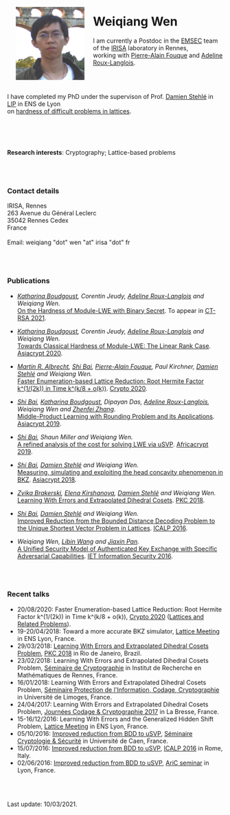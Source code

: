 <!DOCTYPE html PUBLIC "_//W3C//DTD HTML 4.0//EN">
<html lang="en_US"><head><meta http-equiv="Content-Type" content="text/html; charset=windows-1252">
<title>Weiqiang Wen's Homepage</title>
</head>

<body>

<p align="left">
<img src="./weiqiang.jpg" alt="[Weiqiang Wen]" align="left" vspace="8" hspace="20" width="160" height="170">
</p><h1>Weiqiang Wen</h1>

I am currently a 
Postdoc in the <a href="https://www.irisa.fr/emsec/?p=presentation">EMSEC</a> team of the <a href="http://www.irisa.fr/">IRISA</a> laboratory 
in Rennes, <br>
working with <a href="https://www.di.ens.fr/~fouque/">Pierre-Alain Fouque</a> and <a href="http://people.irisa.fr/Adeline.Roux-Langlois/">Adeline Roux-Langlois</a>.

<br><br>

I have completed my PhD under the supervison of Prof. <a href="http://perso.ens-lyon.fr/damien.stehle/">Damien Stehl&eacute;</a> in <a href="http://www.ens-lyon.fr/LIP">LIP</a> in ENS de Lyon <br>
on <a href="http://people.irisa.fr/Weiqiang.Wen/thesis.html">hardness of difficult problems in lattices</a>.

<br><br><br>

<b>Research interests</b>: Cryptography; Lattice-based problems

<br><br>

<h3><a name="contact">Contact details</a></h3>

IRISA, Rennes <br>
263 Avenue du Général Leclerc <br>
35042 Rennes Cedex <br>
France
<br><br> 
Email: weiqiang "dot" wen "at" irisa "dot" fr <br>

<br><br>

<h3>Publications</h3>

<ul>

<li><p>
<i><a href="https://katinkabou.github.io/">Katharina Boudgoust</a>, Corentin Jeudy, <a href="http://people.irisa.fr/Adeline.Roux-Langlois/">Adeline Roux-Langlois</a> and Weiqiang Wen. </i><br>
<a href="https://eprint.iacr.org/2021/265">On the Hardness of Module-LWE with Binary Secret</a>. To appear in <a href="https://sites.google.com/site/ctrsa2021/home">CT-RSA 2021</a>.
</p></li>

<li><p>
 <i><a href="https://katinkabou.github.io/">Katharina Boudgoust</a>, Corentin Jeudy, <a href="http://people.irisa.fr/Adeline.Roux-Langlois/">Adeline Roux-Langlois</a> and Weiqiang Wen. </i><br>
<a href="https://eprint.iacr.org/2020/1020">Towards Classical Hardness of Module-LWE: The Linear Rank Case</a>. <a href="https://asiacrypt.iacr.org/2020/">Asiacrypt 2020</a>.
</p></li>

<li><p>
    <i><a href="https://malb.io/">Martin R. Albrecht</a>, <a href="https://maths-people.anu.edu.au/~bai/">Shi Bai</a>, <a href="https://www.di.ens.fr/~fouque/"> Pierre-Alain Fouque</a>, Paul Kirchner, <a href="http://perso.ens-lyon.fr/damien.stehle">Damien Stehl&eacute;</a> and Weiqiang Wen.</i><br>
<a href="https://eprint.iacr.org/2020/707">Faster Enumeration-based Lattice Reduction: Root Hermite Factor k^(1/(2k)) in Time k^(k/8 + o(k))</a>. <a href="https://crypto.iacr.org/2020/">Crypto 2020</a>.
</p></li>
  
<li><p>
    <i><a href="https://maths-people.anu.edu.au/~bai/">Shi Bai</a>, <a href="https://katinkabou.github.io/">Katharina Boudgoust</a>, Dipayan Das, <a href="https://people.irisa.fr/Adeline.Roux-Langlois/">Adeline Roux-Langlois</a>, Weiqiang Wen and <a href="https://zhenfeizhang.github.io/">Zhenfei Zhang</a>.</i><br>
<a href="https://eprint.iacr.org/2019/1001">Middle-Product Learning with Rounding Problem and its Applications</a>. <a href="https://asiacrypt.iacr.org/2019/">Asiacrypt 2019</a>.
</p></li>
  
<li><p>
<i><a href="https://maths-people.anu.edu.au/~bai/">Shi Bai</a>, Shaun Miller and Weiqiang Wen.</i><br>
<a href="https://eprint.iacr.org/2019/502">A refined analysis of the cost for solving
LWE via uSVP</a>. <a href="http://africacrypt2019.aui.ma/index.php">Africacrypt 2019</a>.
</p></li>
 
<li><p>
<i><a href="https://maths-people.anu.edu.au/~bai/">Shi Bai</a>, <a href="http://perso.ens-lyon.fr/damien.stehle">Damien Stehl&eacute;</a> and Weiqiang Wen.</i><br>
<a href="https://eprint.iacr.org/2018/856">Measuring, simulating and exploiting the head concavity phenomenon in BKZ</a>. <a href="https://pkc.iacr.org/2018/">Asiacrypt 2018</a>. <!-- <a href="bkz/bkz_head.html">Implementation</a>. -->
</p></li>

<li><p>
<i><a href="http://www.wisdom.weizmann.ac.il/~zvikab/">Zvika Brakerski</a>, <a href="http://perso.ens-lyon.fr/elena.kirshanova/">Elena Kirshanova</a>, <a href="http://perso.ens-lyon.fr/damien.stehle">Damien Stehl&eacute;</a> and Weiqiang Wen.</i><br>
<a href="https://arxiv.org/abs/1710.08223">Learning With Errors and Extrapolated Dihedral Cosets</a>. <a href="https://pkc.iacr.org/2018/">PKC 2018</a>.
</p></li>

<li><p>
<i><a href="https://maths-people.anu.edu.au/~bai/">Shi Bai</a>, <a href="http://perso.ens-lyon.fr/damien.stehle">Damien Stehl&eacute;</a> and Weiqiang Wen.</i><br>
<a href="http://eprint.iacr.org/2016/753">Improved Reduction from the Bounded Distance Decoding Problem to the Unique Shortest Vector Problem in Lattices</a>. <a href="http://www.easyconferences.eu/icalp2016/">ICALP 2016</a>.
</p></li>

<li><p>
<i>Weiqiang Wen, <a href="https://www.researchgate.net/profile/Libin_Wang6">Libin Wang</a> and <a href="http://www.crypto.rub.de/staff/pan.html.en">Jiaxin Pan</a>.</i><br>
<a href="http://eprint.iacr.org/2013/871">A Unified Security Model of Authenticated Key Exchange with Specific Adversarial Capabilities</a>. <a href="http://digital-library.theiet.org/content/journals/10.1049/iet-ifs.2014.0234">IET Information Security 2016</a>.
</p></li>

</ul>

<br><br>

<h3>Recent talks</h3>

<ul>
<li>20/08/2020: Faster Enumeration-based Lattice Reduction: Root Hermite Factor k^(1/(2k)) in Time k^(k/8 + o(k)), <a href="https://crypto.iacr.org/2020/">Crypto 2020</a> (<a href="https://crypto.iacr.org/2020/program.php#day-2020-08-20">Lattices and Related Problems</a>).</li>
<li>19-20/04/2018: Toward a more accurate BKZ simulator, <a href="http://perso.ens-lyon.fr/damien.stehle/LATTICE_MEETINGS.html"> Lattice Meeting</a> in ENS Lyon, France.</li>
<li>29/03/2018: <a href="./lweedcp_PKC.pdf">Learning With Errors and Extrapolated Dihedral Cosets Problem</a>, <a href="https://pkc.iacr.org/2018/index.html"> PKC 2018</a> in Rio de Janeiro, Brazil.</li>
<li>23/02/2018: Learning With Errors and Extrapolated Dihedral Cosets Problem, <a href="https://webmath.univ-rennes1.fr/crypto/"> S&eacute;minaire de Cryptographie</a> in Institut de Recherche en Math&eacute;matiques de Rennes, France.</li>
<li>16/01/2018: Learning With Errors and Extrapolated Dihedral Cosets Problem, <a href="https://indico.math.cnrs.fr/event/3104/"> S&eacute;minaire Protection de l'Information, Codage, Cryptographie</a> in Universit&eacute; de Limoges, France.</li>
<li>24/04/2017: Learning With Errors and Extrapolated Dihedral Cosets Problem, <a href="https://jc2-2017.inria.fr/"> Journ&eacute;es Codage & Cryptographie 2017</a> in La Bresse, France.</li>
<li>15-16/12/2016: Learning With Errors and the Generalized Hidden Shift Problem, <a href="http://perso.ens-lyon.fr/damien.stehle/LATTICE_MEETINGS.html"> Lattice Meeting</a> in ENS Lyon, France.</li>
<li>05/10/2016: <a href="./bddusvp_Caen.pdf">Improved reduction from BDD to uSVP</a>, <a href="https://barbierm01.users.greyc.fr/seminaire_crypto/seminaire.html"> S&eacute;minaire Cryptologie & S&eacute;curit&eacute;</a> in Universit&eacute; de Caen, France.</li>
<li>15/07/2016: <a href="./bddusvp_ICALP.pdf">Improved reduction from BDD to uSVP</a>, <a href="http://www.easyconferences.eu/icalp2016">ICALP 2016</a> in Rome, Italy.</li>
<li>02/06/2016: <a href="./bddusvp_AriC.pdf">Improved reduction from BDD to uSVP</a>, <a href="http://www.ens-lyon.fr/LIP/AriC/seminar"> AriC seminar</a> in Lyon, France.</li>

</ul>

<br><br>

Last update: 10/03/2021.

</body></html>
